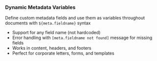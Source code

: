 ### Dynamic Metadata Variables

Define custom metadata fields and use them as variables throughout documents with `${meta.fieldname}` syntax
  - Support for any field name (not hardcoded)
  - Error handling with `[meta.fieldname not found]` message for missing fields
  - Works in content, headers, and footers
  - Perfect for corporate letters, forms, and templates
